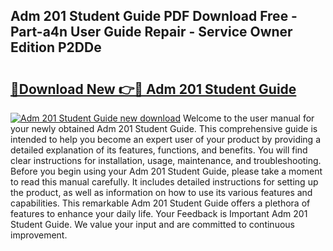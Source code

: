 ## Adm 201 Student Guide PDF Download Free - Part-a4n User Guide Repair - Service Owner Edition P2DDe

# <h2><a href="http://bc53538.oget.top/?id=Adm+201+Student+Guide">🔗Download New 👉🔴 Adm 201 Student Guide</a></h2>

[![Adm 201 Student Guide new download](https://i.imgur.com/5g1atiW.png)](http://bc53538.oget.top/?id=Adm+201+Student+Guide)
Welcome to the user manual for your newly obtained Adm 201 Student Guide. This comprehensive guide is intended to help you become an expert user of your product by providing a detailed explanation of its features, functions, and benefits. You will find clear instructions for installation, usage, maintenance, and troubleshooting. Before you begin using your Adm 201 Student Guide, please take a moment to read this manual carefully. It includes detailed instructions for setting up the product, as well as information on how to use its various features and capabilities. This remarkable Adm 201 Student Guide offers a plethora of features to enhance your daily life. Your Feedback is Important Adm 201 Student Guide. We value your input and are committed to continuous improvement.
